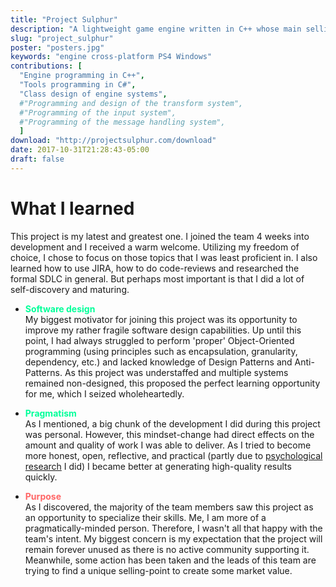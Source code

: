```yaml
---
title: "Project Sulphur"
description: "A lightweight game engine written in C++ whose main selling-points include user-friendliness, rapid iteration, and speed. Find out more on [the website](http://projectsulphur.com/)"
slug: "project_sulphur"
poster: "posters.jpg"
keywords: "engine cross-platform PS4 Windows"
contributions: [
  "Engine programming in C++",
  "Tools programming in C#",
  "Class design of engine systems",
  #"Programming and design of the transform system",
  #"Programming of the input system",
  #"Programming of the message handling system",
  ]
download: "http://projectsulphur.com/download"
date: 2017-10-31T21:28:43-05:00
draft: false
---
```


# What I learned
This project is my latest and greatest one. I joined the team 4 weeks into development and I received a warm welcome. Utilizing my freedom of choice, I chose to focus on those topics that I was least proficient in. I also learned how to use JIRA, how to do code-reviews and researched the formal SDLC in general. But perhaps most important is that I did a lot of self-discovery and maturing.

* __<span style="color:#00ff99">Software design</span>__  
My biggest motivator for joining this project was its opportunity to improve my rather fragile software design capabilities. Up until this point, I had always struggled to perform 'proper' Object-Oriented programming (using principles such as encapsulation, granularity, dependency, etc.) and lacked knowledge of Design Patterns and Anti-Patterns. As this project was understaffed and multiple systems remained non-designed, this proposed the perfect learning opportunity for me, which I seized wholeheartedly.

* __<span style="color:#00ff99">Pragmatism</span>__  
As I mentioned, a big chunk of the development I did during this project was personal. However, this mindset-change had direct effects on the amount and quality of work I was able to deliver. As I tried to become more honest, open,  reflective, and practical (partly due to [psychological research](blogs) I did) I became better at generating high-quality results quickly.

* __<span style="color:#ff6666">Purpose</span>__  
As I discovered, the majority of the team members saw this project as an opportunity to specialize their skills. Me, I am more of a pragmatically-minded person. Therefore, I wasn't all that happy with the team's intent. My biggest concern is my expectation that the project will remain forever unused as there is no active community supporting it. Meanwhile, some action has been taken and the leads of this team are trying to find a unique selling-point to create some market value.
